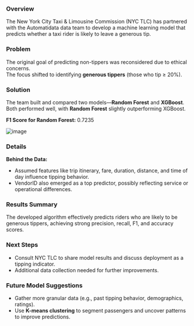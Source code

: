 ### Overview
The New York City Taxi & Limousine Commission (NYC TLC) has partnered with the Automatidata data team to develop a machine learning model that predicts whether a taxi rider is likely to leave a generous tip.

### Problem
The original goal of predicting non-tippers was reconsidered due to ethical concerns.  
The focus shifted to identifying **generous tippers** (those who tip ≥ 20%).

### Solution
The team built and compared two models—**Random Forest** and **XGBoost**.  
Both performed well, with **Random Forest** slightly outperforming XGBoost.

**F1 Score for Random Forest:** 0.7235

![image](https://github.com/user-attachments/assets/aa55b9b8-d0bc-451c-9d93-a2d48081ae7f)


### Details

**Behind the Data:**
- Assumed features like trip itinerary, fare, duration, distance, and time of day influence tipping behavior.
- VendorID also emerged as a top predictor, possibly reflecting service or operational differences.

### Results Summary
The developed algorithm effectively predicts riders who are likely to be generous tippers, achieving strong precision, recall, F1, and accuracy scores.

### Next Steps
- Consult NYC TLC to share model results and discuss deployment as a tipping indicator.
- Additional data collection needed for further improvements.

### Future Model Suggestions
- Gather more granular data (e.g., past tipping behavior, demographics, ratings).
- Use **K-means clustering** to segment passengers and uncover patterns to improve predictions.

